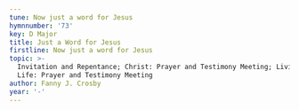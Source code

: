 ```yaml
---
tune: Now just a word for Jesus
hymnnumber: '73'
key: D Major
title: Just a Word for Jesus
firstline: Now just a word for Jesus
topic: >-
  Invitation and Repentance; Christ: Prayer and Testimony Meeting; Living His
  Life: Prayer and Testimony Meeting
author: Fanny J. Crosby
year: '-'
---
```

